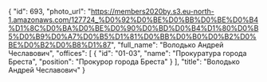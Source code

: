 {
    "id": 693,
    "photo_url": "https://members2020by.s3.eu-north-1.amazonaws.com/127724_%D0%92%D0%BE%D0%BB%D0%BE%D0%B4%D1%8C%D0%BA%D0%BE%D0%90%D0%BD%D0%B4%D1%80%D0%B5%D0%B9%D0%A7%D0%B5%D1%81%D0%BB%D0%B0%D0%B2%D0%BE%D0%B2%D0%B8%D1%87",
    "full_name": "Володько Андрей Чеславович",
    "offices": [
        {
            "id": "01-03",
            "name": "Прокуратура города Бреста",
            "position": "Прокурор города Бреста"
        }
    ],
    "title": "Володько Андрей Чеславович"
}
